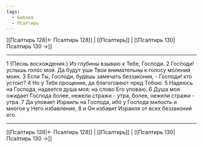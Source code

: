 ```yaml
---
tags:
  - Библия
  - Псалтирь
---
```

[[Псалтирь 128|← Псалтирь 128]] | [[Псалтирь]] | [[Псалтирь 130|Псалтирь 130 →]]

---
1 {Песнь восхождения.} Из глубины взываю к Тебе, Господи.
2 Господи! услышь голос мой. Да будут уши Твои внимательны к голосу молений моих.
3 Если Ты, Господи, будешь замечать беззакония, - Господи! кто устоит?
4 Но у Тебя прощение, да благоговеют пред Тобою.
5 Надеюсь на Господа, надеется душа моя; на слово Его уповаю.
6 Душа моя ожидает Господа более, нежели стражи - утра, более, нежели стражи - утра.
7 Да уповает Израиль на Господа, ибо у Господа милость и многое у Него избавление,
8 и Он избавит Израиля от всех беззаконий его.

---
[[Псалтирь 128|← Псалтирь 128]] | [[Псалтирь]] | [[Псалтирь 130|Псалтирь 130 →]]